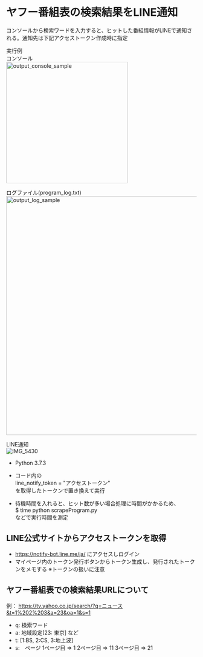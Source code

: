 # ヤフー番組表の検索結果をLINE通知
コンソールから検索ワードを入力すると、ヒットした番組情報がLINEで通知される。通知先は下記アクセストークン作成時に指定

実行例  
コンソール  
<img width="321" alt="output_console_sample" src="https://user-images.githubusercontent.com/47136469/57586176-1f436780-752d-11e9-95db-fb2549d32dc3.png">  

ログファイル(program_log.txt)   
<img width="632" alt="output_log_sample" src="https://user-images.githubusercontent.com/47136469/57586175-19e61d00-752d-11e9-9f0a-06644b7f13f6.png">  

LINE通知  
![IMG_5430](https://user-images.githubusercontent.com/47136469/57586289-d8567180-752e-11e9-8b7b-1a574e3733d2.PNG)


* Python 3.7.3
* コード内の  
  line_notify_token = "アクセストークン"  
  を取得したトークンで置き換えて実行

* 待機時間を入れると、ヒット数が多い場合処理に時間がかかるため、  
 $ time python scrapeProgram.py  
 などで実行時間を測定

## LINE公式サイトからアクセストークンを取得
*  https://notify-bot.line.me/ja/ にアクセスしログイン
*  マイページ内のトークン発行ボタンからトークン生成し、発行されたトークンをメモする
※トークンの扱いに注意

## ヤフー番組表での検索結果URLについて
例：
https://tv.yahoo.co.jp/search/?q=ニュース&t=1%202%203&a=23&oa=1&s=1

* q: 検索ワード
* a: 地域設定[23: 東京] など
* t: [1:BS, 2:CS, 3:地上波]
* s:　ページ 1ページ目 => 1 2ページ目 => 11 3ページ目 => 21


